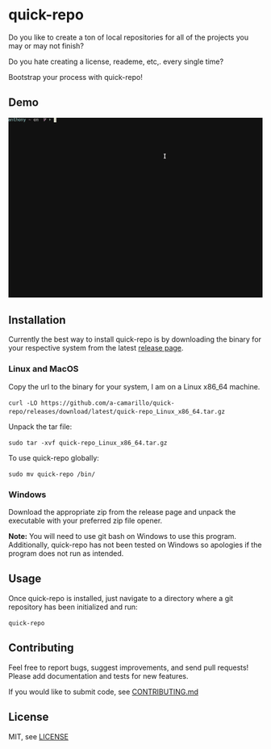 # quick-repo

Do you like to create a ton of local repositories for all of the projects you may or may not finish?

Do you hate creating a license, reademe, etc,. every single time?

Bootstrap your process with quick-repo!

## Demo

![](https://raw.githubusercontent.com/a-camarillo/quick-repo/main/images/quickrepodemo.gif)

## Installation

Currently the best way to install quick-repo is by downloading the binary for your respective system from the latest [release page](https://github.com/a-camarillo/quick-repo/releases/latest).

### Linux and MacOS

Copy the url to the binary for your system, I am on a Linux x86_64 machine.

`curl -LO https://github.com/a-camarillo/quick-repo/releases/download/latest/quick-repo_Linux_x86_64.tar.gz`

Unpack the tar file:

`sudo tar -xvf quick-repo_Linux_x86_64.tar.gz`

To use quick-repo globally:

`sudo mv quick-repo /bin/`

### Windows

Download the appropriate zip from the release page and unpack the executable with your preferred zip file opener.

**Note:** You will need to use git bash on Windows to use this program. Additionally, quick-repo has not been tested on Windows so apologies if the program does not run as intended.

## Usage

Once quick-repo is installed, just navigate to a directory where a git repository has been initialized and run:

`quick-repo`

## Contributing

Feel free to report bugs, suggest improvements, and send pull requests! Please add documentation and tests for new features.

If you would like to submit code, see [CONTRIBUTING.md](https://github.com/a-camarillo/quick-repo/blob/main/CONTRIBUTING.md)

## License

MIT, see [LICENSE](https://github.com/a-camarillo/quick-repo/blob/main/LICENSE)
